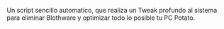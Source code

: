 Un script sencillo automatico, que realiza un Tweak profundo al sistema para eliminar Blothware y optimizar todo lo posible tu PC Potato.

